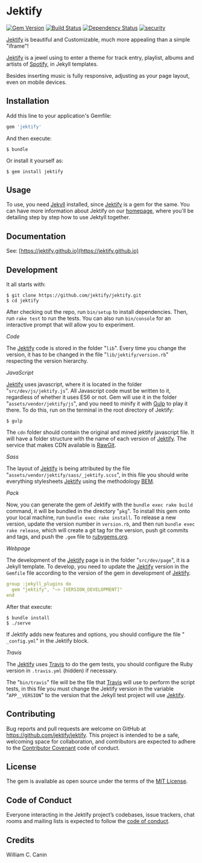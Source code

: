 # Jektify

[![Gem Version](https://badge.fury.io/rb/jektify.svg)](https://badge.fury.io/rb/jektify)
[![Build Status](https://travis-ci.org/jektify/jektify.svg?branch=master)](https://travis-ci.org/jektify/jektify)
[![Dependency Status](https://beta.gemnasium.com/badges/github.com/jektify/jektify.svg)](https://beta.gemnasium.com/projects/github.com/jektify/jektify)
[![security](https://hakiri.io/github/jektify/jektify/master.svg)](https://hakiri.io/github/jektify/jektify/master)


[Jektify](https://github.com/jektify/jektify) is beautiful and Customizable, much more appealing than a simple "iframe"!

[Jektify](https://github.com/jektify/jektify) is a jewel using to enter a theme for track entry, playlist, albums and artists of [Spotify](https://www.spotify.com), in Jekyll templates.

Besides inserting music is fully responsive, adjusting as your page layout, even on mobile devices.


## Installation

Add this line to your application's Gemfile:

```ruby
gem 'jektify'
```

And then execute:

    $ bundle

Or install it yourself as:

    $ gem install jektify

## Usage

To use, you need [Jekyll](https://jekyllrb.com) installed, since [Jektify](https://github.com/jektify/jektify) is a gem for the same. You can have more information about Jektify on our [homepage](https://jektify.github.io), where you'll be detailing step by step how to use Jektyll together.

## Documentation

See: [https://jektify.github.io](https://jektify.github.io)

## Development

It all starts with:

```shell
$ git clone https://github.com/jektify/jektify.git
$ cd jektify
```

After checking out the repo, run `bin/setup` to install dependencies. Then, run `rake test` to run the tests. You can also run `bin/console` for an interactive prompt that will allow you to experiment.

*Code*

The [Jektify](https://github.com/jektify/jektify) code is stored in the folder "`lib`". Every time you change the version, it has to be changed in the file "`lib/jektify/version.rb`" respecting the version hierarchy.

*JavaScript*

[Jektify](https://github.com/jektify/jektify) uses javascript, where it is located in the folder "`src/dev/js/jektify.js`". All Javascript code must be written to it, regardless of whether it uses ES6 or not. Gem will use it in the folder "`assets/vendor/jektify/js`", and you need to minify it with [Gulp](https://gulpjs.com/) to play it there. To do this, run on the terminal in the root directory of Jektify:

```shell
$ gulp
```

The `cdn` folder should contain the original and mined jektify javascript file. It will have a folder structure with the name of each version of [Jektify](https://github.com/jektify/jektify). The service that makes CDN available is [RawGit](https://rawgit.com/).

*Sass*

The layout of [Jektify](https://github.com/jektify/jektify) is being attributed by the file "`assets/vendor/jektify/sass/_jektify.scss`", in this file you should write everything stylesheets [Jektify](https://github.com/jektify/jektify) using the methodology [BEM](getbem.com).

*Pack*

Now, you can generate the gem of Jektify with the `bundle exec rake build` command, it will be bundled in the directory "`pkg`". To install this gem onto your local machine, run `bundle exec rake install`. To release a new version, update the version number in `version.rb`, and then run `bundle exec rake release`, which will create a git tag for the version, push git commits and tags, and push the `.gem` file to [rubygems.org](https://rubygems.org).

*Webpage*

The development of the [Jektify](https://github.com/jektify/jektify) page is in the folder "`src/dev/page`", it is a Jekyll template. To develop, you need to update the [Jektify](https://github.com/jektify/jektify) version in the `Gemfile` file according to the version of the gem in development of [Jektify](https://github.com/jektify/jektify).

```yaml
group :jekyll_plugins do
  gem "jektify", "~> [VERSION_DEVELOPMENT]"
end
```

After that execute:

```shell
$ bundle install
$ ./serve
```

If Jektify adds new features and options, you should configure the file "` _config.yml`" in the Jektify block.

*Travis*

The [Jektify](https://github.com/jektify/jektify) uses [Travis](travis-ci.org) to do the gem tests, you should configure the Ruby version in `.travis.yml` (hidden) if necessary.

The "`bin/travis`" file will be the file that [Travis](travis-ci.org) will use to perform the script tests, in this file you must change the Jektify version in the variable "`APP__VERSION`" to the version that the Jekyll test project will use [Jektify](https://github.com/jektify/jektify).

## Contributing

Bug reports and pull requests are welcome on GitHub at https://github.com/jektify/jektify. This project is intended to be a safe, welcoming space for collaboration, and contributors are expected to adhere to the [Contributor Covenant](http://contributor-covenant.org) code of conduct.

## License

The gem is available as open source under the terms of the [MIT License](https://opensource.org/licenses/MIT).

## Code of Conduct

Everyone interacting in the Jektify project’s codebases, issue trackers, chat rooms and mailing lists is expected to follow the [code of conduct](https://github.com/jektify/jektify/blob/master/CODE_OF_CONDUCT.md).

## Credits

William C. Canin
